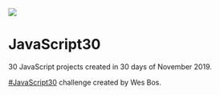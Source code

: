 ﻿![](https://javascript30.com/images/JS3-social-share.png)

# JavaScript30
30 JavaScript projects created in 30 days of November 2019.

[#JavaScript30](https://javascript30.com/) challenge created by Wes Bos.
